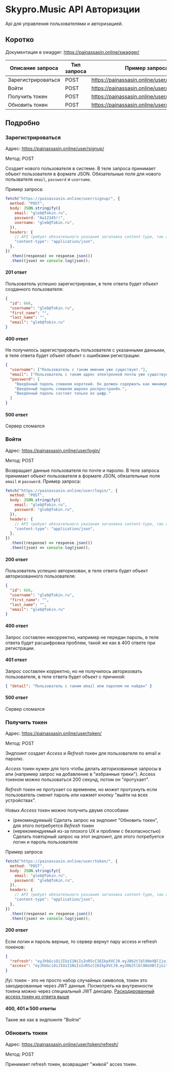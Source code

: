 # Skypro.Music API Авторизции

Api для управления пользователями и авторизацией.

## Коротко

Документация в swagger:
https://painassasin.online/swagger/

| Описание запроса   | Тип запроса | Пример запроса                                 |
| ------------------ | ----------- | ---------------------------------------------- |
| Зарегистрироваться | POST        | https://painassasin.online/user/signup/        |
| Войти              | POST        | https://painassasin.online/user/login/         |
| Получить токен     | POST        | https://painassasin.online/user/token/         |
| Обновить токен     | POST        | https://painassasin.online/user/token/refresh/ |

## Подробно

### Зарегистрироваться

Адрес: https://painassasin.online/user/signup/

Метод: POST

Создает нового пользователя в системе. В теле запроса принимает объект пользователя в формате JSON. Обязательные поля для нового пользвателя `email`, `password` и `username`.

Пример запроса:

```js
fetch("https://painassasin.online/user/signup/", {
  method: "POST",
  body: JSON.stringify({
    email: "gleb@fokin.ru",
    password: "Aa12345!!",
    username: "gleb@fokin.ru",
  }),
  headers: {
    // API требует обязательного указания заголовка content-type, так апи понимает что мы посылаем ему json строчку в теле запроса
    "content-type": "application/json",
  },
})
  .then((response) => response.json())
  .then((json) => console.log(json));
```

#### 201 ответ

Пользователь успешно зарегистрирован, в теле ответа будет объект созданного пользователя:

```json
{
  "id": 666,
  "username": "gleb@fokin.ru",
  "first_name": "",
  "last_name": "",
  "email": "gleb@fokin.ru"
}
```

#### 400 ответ

Не получилось зарегистрировать пользователя с указанными данными, в теле ответа будет объект объект с ошибками регистрации:

```json
{
  "username": ["Пользователь с таким именем уже существует."],
  "email": ["Пользователь с таким адрес электронной почты уже существует."],
  "password": [
    "Введённый пароль слишком короткий. Он должен содержать как минимум 8 символов.",
    "Введённый пароль слишком широко распространён.",
    "Введённый пароль состоит только из цифр."
  ]
}
```

#### 500 ответ

Сервер сломался

### Войти

Адрес: https://painassasin.online/user/login/

Метод: POST

Возвращает данные пользователя по почте и паролю. В теле запроса принимает объект пользователя в формате JSON, обязательные поля `email` и `password`.
Пример запроса:

```js
fetch("https://painassasin.online/user/login/", {
  method: "POST",
  body: JSON.stringify({
    email: "gleb@fokin.ru",
    password: "gleb@fokin.ru",
  }),
  headers: {
    // API требует обязательного указания заголовка content-type, так апи понимает что мы посылаем ему json строчку в теле запроса
    "content-type": "application/json",
  },
})
  .then((response) => response.json())
  .then((json) => console.log(json));
```

#### 200 ответ

Пользователь успешно авторизован, в теле ответа будет объект авторизованного пользователя:

```json
{
  "id": 666,
  "username": "gleb@fokin.ru",
  "first_name": "",
  "last_name": "",
  "email": "gleb@fokin.ru"
}
```

#### 400 ответ

Запрос составлен некорректно, например не передан пароль, в теле ответа будет расшифровка проблем, такой же как в 400 ответе при регистрации.

#### 401 ответ

Запрос составлен корректно, но не получилось авторизовать пользователя, в теле ответа будет объект с причиной:

```json
{ "detail": "Пользователь с таким email или паролем не найден" }
```

#### 500 ответ

Сервер сломался

### Получить токен


Адрес: https://painassasin.online/user/token/

Метод: POST

Эндпоинт создает *Access* и *Refresh* токен для пользователя по email и паролю.

*Access* токен нужен для того чтобы делать авторизованные запросы в апи (например запрос на добавление в "избранные треки"). Access токеном можно пользоваться 200 секунд, потом он "протухает".

*Refresh* токен не протухает со временем, но может протухнуть если пользователь сменит пароль или нажмет кнопку "выйти на всех устройствах".

Новых *Access* токен можно получить двумя способами
* (рекомендуемый) Сделать запрос на эндпоинт "Обновить токен", для этого потребуется *Refresh* токен
* (нерекомендуемый из-за плохого UX и проблем с безопасностью) Сделать повторный запрос на этот эндпоинт, для этого потребуется логин и пароль пользователя


Пример запроса:
```js
fetch("https://painassasin.online/user/token/", {
  method: "POST",
  body: JSON.stringify({
    email: "gleb@fokin.ru",
    password: "gleb@fokin.ru",
  }),
  headers: {
    // API требует обязательного указания заголовка content-type, так апи понимает что мы посылаем ему json строчку в теле запроса
    "content-type": "application/json",
  },
})
  .then((response) => response.json())
  .then((json) => console.log(json));
```

#### 200 ответ
Если логин и пароль верные, то сервер вернут пару access и refresh nокенов:

```json
{
  "refresh": "eyJhbGciOiJIUzI1NiIsInR5cCI6IkpXVCJ9.eyJ0b2tlbl90eXBlIjoicmVmcmVzaCIsImV4cCI6MTY5MTA0NjUzMSwiaWF0IjoxNjkwOTYwMTMxLCJqdGkiOiI2YTFhODg4Zjg5NjY0NjgyYTBmYWYyNjk4ZjZiNjViZSIsInVzZXJfaWQiOjc5Mn0.idHYiVKZqSxPCpNIvYpFgEs6nRTJ3FuPS60RAKV8XC8",
  "access": "eyJhbGciOiJIUzI1NiIsInR5cCI6IkpXVCJ9.eyJ0b2tlbl90eXBlIjoiYWNjZXNzIiwiZXhwIjoxNjkwOTYwNDMxLCJpYXQiOjE2OTA5NjAxMzEsImp0aSI6ImE4NDAwZjRkNWUzMTQ4NGJiMzE4YzUzMjE3Y2NhNWZmIiwidXNlcl9pZCI6NzkyfQ.SfvLYWbz72DQqWK7SyF4Yx9Zxx8hGsNxHEcwOU0RTk4"
}
```


jfyi: токен - это не просто набор случайных символов, токен это закодированные через JWT данные. Посмотреть на внутренности токена можно через специальный JWT декодер. [Раскодированный access токен из ответа выше](https://jwt.io/?token=eyJhbGciOiJIUzI1NiIsInR5cCI6IkpXVCJ9.eyJ0b2tlbl90eXBlIjoiYWNjZXNzIiwiZXhwIjoxNjkwOTYwNDMxLCJpYXQiOjE2OTA5NjAxMzEsImp0aSI6ImE4NDAwZjRkNWUzMTQ4NGJiMzE4YzUzMjE3Y2NhNWZmIiwidXNlcl9pZCI6NzkyfQ.SfvLYWbz72DQqWK7SyF4Yx9Zxx8hGsNxHEcwOU0RTk4)

#### 400, 401 и 500 ответы
Такие же как в эндпоинте "Войти"



### Обновить токен

Адрес: https://painassasin.online/user/token/refresh/

Метод: POST

Принимает refresh токен, возвращает "живой" acces токен.
